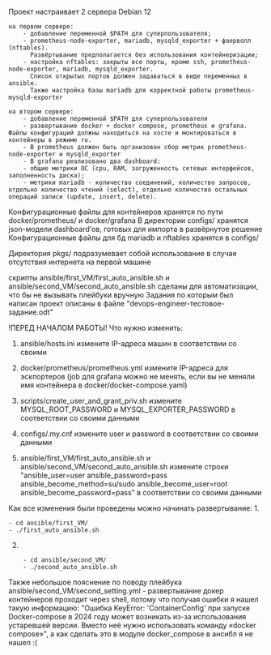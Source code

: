 Проект настраивает 2 сервера Debian 12

    на первом сервере:
        - добавление переменной $PATH для суперпользователя;
        - prometheus-node-exporter, mariadb, mysqld_exporter + фаерволл (nftables). 
          Развёртывание предполагается без использования контейнеризации;
        - настройка nftables: закрыты все порты, кроме ssh, prometheus-node-exporter, mariadb, mysqld_exporter. 
          Список открытых портов должен задаваться в виде переменных в ansible.
          Также настройка базы mariadb для корректной работы prometheus-mysqld-exporter
	  
    на втором сервере:
        - добавление переменной $PATH для суперпользователя
        - развертывание docker + docker compose, prometheus и grafana. Файлы конфигураций должны находиться на хосте и монтироваться в контейнеры в режиме ro.
        - В prometheus должен быть организован сбор метрик prometheus-node-exporter и mysqld_exporter
        - В grafana реализовано два dashboard:
	    - общие метрики ОС (cpu, RAM, загруженность сетевых интерфейсов, заполненность диска);
	    - метрики mariadb - количество соединений, количество запросов, отдельно количество чтений (select), отдельно количество остальных операций записи (update, insert, delete).
    
Конфигурационные файлы для контейнеров хранятся по пути docker/prometheus/ и docker/grafana 
В директории configs/ хранятся json-модели dashboard’ов, готовых для импорта в развёрнутое решение
Конфигурационные файлы для бд mariadb и nftables хранятся в configs/ 

Директория pkgs/ подразумевает собой использование в случае отсутствия интернета на первой машине

скрипты ansible/first_VM/first_auto_ansible.sh и ansible/second_VM/second_auto_ansible.sh сделаны для автоматизации, что бы не вызывать плейбуки вручную
Задания по которым был написан проект описаны в файле "devops-engineer-тестовое-задание.odt"

!ПЕРЕД НАЧАЛОМ РАБОТЫ!
Что нужно изменить:
1. ansible/hosts.ini измените IP-адреса машин в соответствии со своими

2. docker/prometheus/prometheus.yml измените IP-адреса для эскпортеров (job для grafana можно не менять, если вы не меняли имя контейнера в docker/docker-compose.yaml)

3. scripts/create_user_and_grant_priv.sh измените MYSQL_ROOT_PASSWORD и MYSQL_EXPORTER_PASSWORD в соответствии со своими данными

4. configs/.my.cnf измените user и password в соответствии со своими данными

5. ansible/first_VM/first_auto_ansible.sh и ansible/second_VM/second_auto_ansible.sh измените строки "ansible_user=user ansible_password=pass ansible_become_method=su/sudo ansible_become_user=root ansible_become_password=pass" в соответствии со своими данными

Как все изменения были проведены можно начинать развертывание:
1.

	- cd ansible/first_VM/
	- ./first_auto_ansible.sh 

2.

        - cd ansible/second_VM/ 
    	- ./second_auto_ansible.sh

Также небольшое пояснение по поводу плейбука ansible/second_VM/second_setting.yml - развертывание докер контейнеров проходит через shell, потому что получая ошибки я нашел такую информацию: "Ошибка KeyError: 'ContainerConfig' при запуске Docker-compose в 2024 году может возникать из-за использования устаревшей версии. Вместо неё нужно использовать команду «docker compose»", а как сделать это в модуле docker_compose в ансибл я не нашел :(
